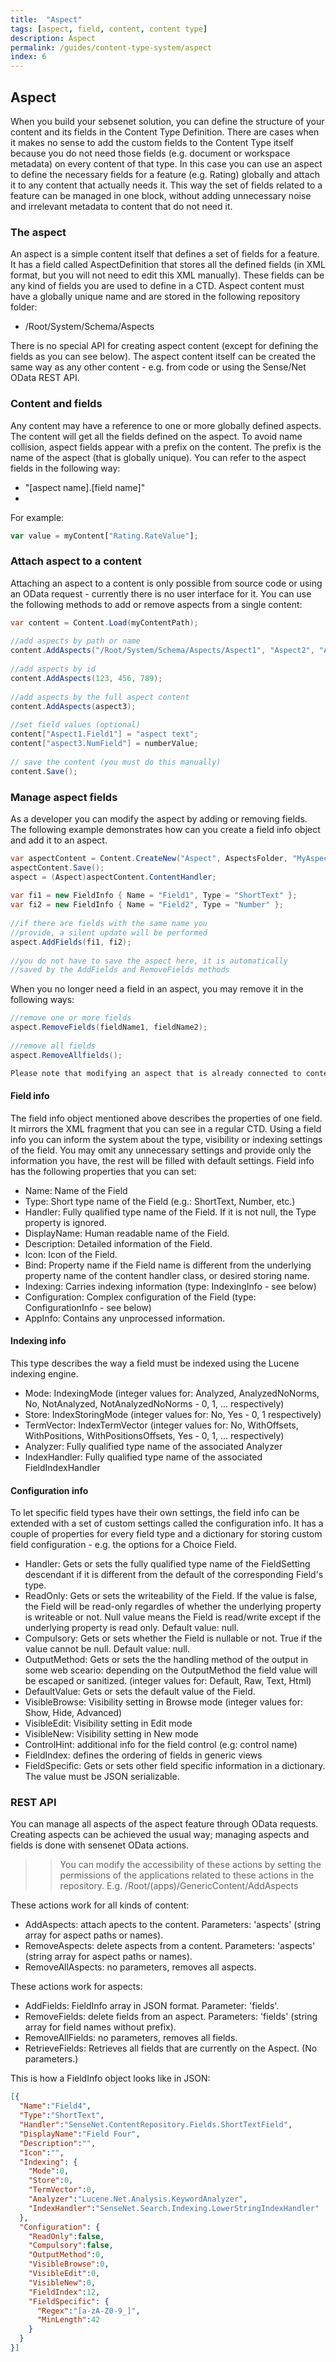 ```yaml
---
title:  "Aspect"
tags: [aspect, field, content, content type]
description: Aspect
permalink: /guides/content-type-system/aspect
index: 6
---
```


## Aspect

When you build your sebsenet solution, you can define the structure of your content and its fields in the Content Type Definition. There are cases when it makes no sense to add the custom fields to the Content Type itself because you do not need those fields (e.g. document or workspace metadata) on every content of that type. In this case you can use an aspect to define the necessary fields for a feature (e.g. Rating) globally and attach it to any content that actually needs it. This way the set of fields related to a feature can be managed in one block, without adding unnecessary noise and irrelevant metadata to content that do not need it.

### The aspect

An aspect is a simple content itself that defines a set of fields for a feature. It has a field called AspectDefinition that stores all the defined fields (in XML format, but you will not need to edit this XML manually). These fields can be any kind of fields you are used to define in a CTD. Aspect content must have a globally unique name and are stored in the following repository folder:

- /Root/System/Schema/Aspects

There is no special API for creating aspect content (except for defining the fields as you can see below). The aspect content itself can be created the same way as any other content - e.g. from code or using the Sense/Net OData REST API.

### Content and fields

Any content may have a reference to one or more globally defined aspects. The content will get all the fields defined on the aspect. To avoid name collision, aspect fields appear with a prefix on the content. The prefix is the name of the aspect (that is globally unique). You can refer to the aspect fields in the following way:

- "[aspect name].[field name]"
- 
For example:

``` js
var value = myContent["Rating.RateValue"];
```

### Attach aspect to a content

Attaching an aspect to a content is only possible from source code or using an OData request - currently there is no user interface for it. You can use the following methods to add or remove aspects from a single content:

```csharp
var content = Content.Load(myContentPath);
 
//add aspects by path or name
content.AddAspects("/Root/System/Schema/Aspects/Aspect1", "Aspect2", "Aspect3");
 
//add aspects by id
content.AddAspects(123, 456, 789);
 
//add aspects by the full aspect content
content.AddAspects(aspect3);
 
//set field values (optional)
content["Aspect1.Field1"] = "aspect text";
content["aspect3.NumField"] = numberValue;
 
// save the content (you must do this manually)
content.Save();
```

### Manage aspect fields

As a developer you can modify the aspect by adding or removing fields. The following example demonstrates how can you create a field info object and add it to an aspect.

```csharp
var aspectContent = Content.CreateNew("Aspect", AspectsFolder, "MyAspect");
aspectContent.Save();
aspect = (Aspect)aspectContent.ContentHandler;
 
var fi1 = new FieldInfo { Name = "Field1", Type = "ShortText" };
var fi2 = new FieldInfo { Name = "Field2", Type = "Number" };
 
//if there are fields with the same name you 
//provide, a silent update will be performed
aspect.AddFields(fi1, fi2);
 
//you do not have to save the aspect here, it is automatically
//saved by the AddFields and RemoveFields methods
```

When you no longer need a field in an aspect, you may remove it in the following ways:

```csharp
//remove one or more fields
aspect.RemoveFields(fieldName1, fieldName2);
 
//remove all fields
aspect.RemoveAllfields();
```

```diff
Please note that modifying an aspect that is already connected to content does not modify the content itself. You need to save all content manually to apply the changes - e.g. when removing a field from an aspect.
```

#### Field info

The field info object mentioned above describes the properties of one field. It mirrors the XML fragment that you can see in a regular CTD. Using a field info you can inform the system about the type, visibility or indexing settings of the field. You may omit any unnecessary settings and provide only the information you have, the rest will be filled with default settings. Field info has the following properties that you can set:

- Name: Name of the Field
- Type: Short type name of the Field (e.g.: ShortText, Number, etc.)
- Handler: Fully qualified type name of the Field. If it is not null, the Type property is ignored.
- DisplayName: Human readable name of the Field.
- Description: Detailed information of the Field.
- Icon: Icon of the Field.
- Bind: Property name if the Field name is different from the underlying property name of the content handler class, or desired storing name.
- Indexing: Carries indexing information (type: IndexingInfo - see below)
- Configuration: Complex configuration of the Field (type: ConfigurationInfo - see below)
- AppInfo: Contains any unprocessed information.

#### Indexing info

This type describes the way a field must be indexed using the Lucene indexing engine.

- Mode: IndexingMode (integer values for: Analyzed, AnalyzedNoNorms, No, NotAnalyzed, NotAnalyzedNoNorms - 0, 1, ... respectively)
- Store: IndexStoringMode (integer values for: No, Yes - 0, 1 respectively)
- TermVector: IndexTermVector (integer values for: No, WithOffsets, WithPositions, WithPositionsOffsets, Yes - 0, 1, ... respectively)
- Analyzer: Fully qualified type name of the associated Analyzer
- IndexHandler: Fully qualified type name of the associated FieldIndexHandler

#### Configuration info

To let specific field types have their own settings, the field info can be extended with a set of custom settings called the configuration info. It has a couple of properties for every field type and a dictionary for storing custom field configuration - e.g. the options for a Choice Field.

- Handler: Gets or sets the fully qualified type name of the FieldSetting descendant if it is different from the default of the corresponding Field's type.
- ReadOnly: Gets or sets the writeability of the Field. If the value is false, the Field will be read-only regardles of whether the underlying property is writeable or not. Null value means the Field is read/write except if the underlying property is read only. Default value: null.
- Compulsory: Gets or sets whether the Field is nullable or not. True if the value cannot be null. Default value: null.
- OutputMethod: Gets or sets the the handling method of the output in some web sceario: depending on the OutputMethod the field value will be escaped or sanitized. (integer values for: Default, Raw, Text, Html)
- DefaultValue: Gets or sets the default value of the Field.
- VisibleBrowse: Visibility setting in Browse mode (integer values for: Show, Hide, Advanced)
- VisibleEdit: Visibility setting in Edit mode
- VisibleNew: Visibility setting in New mode
- ControlHint: additional info for the field control (e.g: control name)
- FieldIndex: defines the ordering of fields in generic views
- FieldSpecific: Gets or sets other field specific information in a dictionary. The value must be JSON serializable.

### REST API

You can manage all aspects of the aspect feature through OData requests. Creating aspects can be achieved the usual way; managing aspects and fields is done with sensenet OData actions.

>> You can modify the accessibility of these actions by setting the permissions of the applications related to these actions in the repository. E.g. /Root/(apps)/GenericContent/AddAspects

These actions work for all kinds of content:

- AddAspects: attach apects to the content. Parameters: 'aspects' (string array for aspect paths or names).
- RemoveAspects: delete aspects from a content. Parameters: 'aspects' (string array for aspect paths or names).
- RemoveAllAspects: no parameters, removes all aspects.

These actions work for aspects:

- AddFields: FieldInfo array in JSON format. Parameter: 'fields'.
- RemoveFields: delete fields from an aspect. Parameters: 'fields' (string array for field names without prefix).
- RemoveAllFields: no parameters, removes all fields.
- RetrieveFields: Retrieves all fields that are currently on the Aspect. (No parameters.)

This is how a FieldInfo object looks like in JSON:

```json
[{
  "Name":"Field4",
  "Type":"ShortText",
  "Handler":"SenseNet.ContentRepository.Fields.ShortTextField",
  "DisplayName":"Field Four",
  "Description":"",
  "Icon":"",
  "Indexing": {
    "Mode":0,
    "Store":0,
    "TermVector":0,
    "Analyzer":"Lucene.Net.Analysis.KeywordAnalyzer",
    "IndexHandler":"SenseNet.Search.Indexing.LowerStringIndexHandler"
  },
  "Configuration": {
    "ReadOnly":false,
    "Compulsory":false,
    "OutputMethod":0,
    "VisibleBrowse":0,
    "VisibleEdit":0,
    "VisibleNew":0,
    "FieldIndex":12,
    "FieldSpecific": {
      "Regex":"[a-zA-Z0-9_]",
      "MinLength":42
    }
  }
}]
```